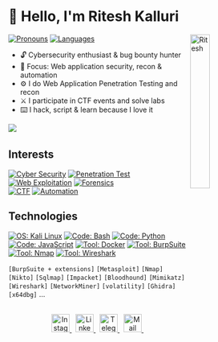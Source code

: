
# 👋 Hello, I'm Ritesh Kalluri

<img align="right" alt="Ritesh" width="28%" src="https://media2.giphy.com/media/v1.Y2lkPTc5MGI3NjExcWZ0dTh1NDV4bm16YWR1cGFweXBpc2F2azhzbjBqcGplejI3Y2VoYyZlcD12MV9pbnRlcm5hbF9naWZfYnlfaWQmY3Q9Zw/xTcnSWYZvafyhEACBO/giphy.gif" />



[![ Pronouns         ](https://img.shields.io/badge/[%20He%20/%20Him%20]-informational?style=flat-square&color=eeeeee)]()
[![ Languages        ](https://img.shields.io/badge/[%20EN%20]-informational?style=flat-square&color=eeeeee)]()

- 🔓 Cybersecurity enthusiast & bug bounty hunter  
- 🐉 Focus: Web application security, recon & automation  
- ⚙️ I do Web Application Penetration Testing and recon  
- ⚔️ I participate in CTF events and solve labs  
- ⌨️ I hack, script & learn because I love it

<div align="left">
  <a href="https://example.com/your-resume.pdf"><img src="https://img.shields.io/badge/CV%20[EN]-informational?style=for-the-badge&color=808080"/></a>&nbsp;
</div>

## Interests
[![ Cyber Security     ](https://img.shields.io/badge/Cyber%20Security-informational?style=for-the-badge&color=424242)]()
[![ Penetration Test   ](https://img.shields.io/badge/Penetration%20Test-informational?style=for-the-badge&color=bebebe)]()
[![ Web Exploitation   ](https://img.shields.io/badge/Web%20Exploitation-informational?style=for-the-badge&color=bebebe)]()
[![ Forensics         ](https://img.shields.io/badge/Forensics-informational?style=for-the-badge&color=bebebe)]()
<br>
[![ CTF               ](https://img.shields.io/badge/CTF-informational?style=for-the-badge&color=424242)]()
[![ Automation        ](https://img.shields.io/badge/Automation-informational?style=for-the-badge&color=424242)]()

## Technologies
[![ OS: Kali Linux       ](https://img.shields.io/static/v1?style=for-the-badge&logoColor=white&labelColor=424242&color=bebebe&label=OS&message=Kali%20Linux&logo=kalilinux)]()
[![ Code: Bash           ](https://img.shields.io/static/v1?style=for-the-badge&logoColor=white&labelColor=424242&color=bebebe&label=Code&message=Bash&logo=gnubash)]()
[![ Code: Python         ](https://img.shields.io/static/v1?style=for-the-badge&logoColor=white&labelColor=424242&color=bebebe&label=Code&message=Python&logo=python)]()
[![ Code: JavaScript     ](https://img.shields.io/static/v1?style=for-the-badge&logoColor=white&labelColor=424242&color=bebebe&label=Code&message=JavaScript&logo=javascript)]()
[![ Tool: Docker        ](https://img.shields.io/static/v1?style=for-the-badge&logoColor=white&labelColor=424242&color=bebebe&label=Tool&message=Docker&logo=docker)]()
[![ Tool: BurpSuite     ](https://img.shields.io/static/v1?style=for-the-badge&logoColor=white&labelColor=424242&color=bebebe&label=Tool&message=BurpSuite)]()
[![ Tool: Nmap          ](https://img.shields.io/static/v1?style=for-the-badge&logoColor=white&labelColor=424242&color=bebebe&label=Tool&message=Nmap)]()
[![ Tool: Wireshark     ](https://img.shields.io/static/v1?style=for-the-badge&logoColor=white&labelColor=424242&color=bebebe&label=Tool&message=Wireshark)]()
<br><p></p>

`[BurpSuite + extensions]` `[Metasploit]` `[Nmap]` `[Nikto]` `[Sqlmap]` `[Impacket]` `[Bloodhound]` `[Mimikatz]` `[Wireshark]` `[NetworkMiner]` `[volatility]` `[Ghidra]` `[x64dbg]` ...

<br>


<div align="center">
  <a href="https://www.instagram.com/riteshkalluri.04/" target="_blank" rel="noreferrer">
    <img width="36" height="36" alt="Instagram" src="https://cdn.jsdelivr.net/npm/simple-icons@11.3.0/icons/instagram.svg"/>
  </a>&nbsp;
  <a href="https://www.linkedin.com/in/ritesh-kalluri-572186328/" target="_blank" rel="noreferrer">
    <img width="36" height="36" alt="LinkedIn" src="https://cdn.jsdelivr.net/npm/simple-icons@11.3.0/icons/linkedin.svg"/>
  </a>&nbsp;
  <a href="https://t.me/Ritessh_04" target="_blank" rel="noreferrer">
    <img width="36" height="36" alt="Telegram" src="https://cdn.jsdelivr.net/npm/simple-icons@11.3.0/icons/telegram.svg"/>
  </a>&nbsp;
  <a href="mailto:riteshkalluri40@gmail.com">
    <img width="36" height="36" alt="Mail" src="https://cdn.jsdelivr.net/npm/simple-icons@11.3.0/icons/gmail.svg"/>
  </a>&nbsp;
</div>

  
</div>

